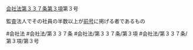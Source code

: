 [会社法第３３７条第３項](会社法＿＿＿＿第３３７条第３項)第３号

監査法人でその社員の半数以上が[前号](会社法＿＿＿＿第３３７条第３項第２号)に掲げる者であるもの


#会社法
#会社法/第３３７条
#会社法/第３３７条/第３項
#会社法/第３３７条/第３項/第３号
